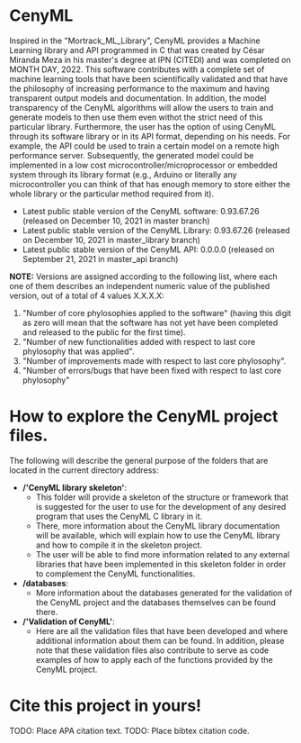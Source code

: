 # CenyML
Inspired in the "Mortrack_ML_Library", CenyML provides a Machine Learning library and API programmed in C that was created by César Miranda Meza in his master's degree at IPN (CITEDI) and was completed on MONTH DAY, 2022. This software contributes with a complete set of machine learning tools that have been scientifically validated and that have the philosophy of increasing performance to the maximum and having transparent output models and documentation. In addition, the model transparency of the CenyML algorithms will allow the users to train and generate models to then use them even withot the strict need of this particular library. Furthermore, the user has the option of using CenyML through its software library or in its API format, depending on his needs. For example, the API could be used to train a certain model on a remote high performance server. Subsequently, the generated model could be implemented in a low cost microcontroller/microprocessor or embedded system through its library format (e.g., Arduino or literally any microcontroller you can think of that has enough memory to store either the whole library or the particular method required from it).

- Latest public stable version of the CenyML software: 0.93.67.26 (released on December 10, 2021 in master branch)
- Latest public stable version of the CenyML Library: 0.93.67.26 (released on December 10, 2021 in master_library branch)
- Latest public stable version of the CenyML API: 0.0.0.0 (released on September 21, 2021 in master_api branch)

**NOTE:** Versions are assigned according to the following list, where each one of them describes an independent numeric value of the published version, out of a total of 4 values X.X.X.X:

1. "Number of core phylosophies applied to the software" (having this digit as zero will mean that the software has not yet have been completed and released to the public for the first time).
2. "Number of new functionalities added with respect to last core phylosophy that was applied".
3. "Number of improvements made with respect to last core phylosophy".
4. "Number of errors/bugs that have been fixed with respect to last core phylosophy"

# How to explore the CenyML project files.
The following will describe the general purpose of the folders that are located in the current directory address:

- **/'CenyML library skeleton'**:
    - This folder will provide a skeleton of the structure or framework that is suggested for the user to use for the development of any desired program that uses the CenyML C library in it.
    - There, more information about the CenyML library documentation will be available, which will explain how to use the CenyML library and how to compile it in the skeleton project.
    - The user will be able to find more information related to any external libraries that have been implemented in this skeleton folder in order to complement the CenyML functionalities.
- **/databases**:
    - More information about the databases generated for the validation of the CenyML project and the databases themselves can be found there.
- **/'Validation of CenyML'**:
    - Here are all the validation files that have been developed and where additional information about them can be found. In addition, please note that these validation files also contribute to serve as code examples of how to apply each of the functions provided by the CenyML project.

# Cite this project in yours!
TODO: Place APA citation text.
TODO: Place bibtex citation code.
